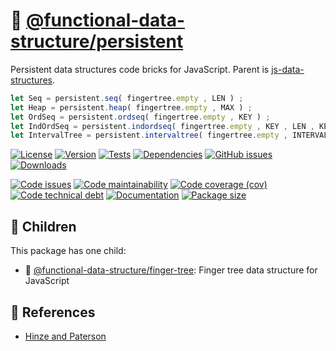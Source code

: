 :evergreen_tree:
[@functional-data-structure/persistent](https://functional-data-structure.github.io/persistent)
==

Persistent data structures code bricks for JavaScript. Parent is [js-data-structures](https://github.com/make-github-pseudonymous-again/js-data-structures).

```js
let Seq = persistent.seq( fingertree.empty , LEN ) ;
let Heap = persistent.heap( fingertree.empty , MAX ) ;
let OrdSeq = persistent.ordseq( fingertree.empty , KEY ) ;
let IndOrdSeq = persistent.indordseq( fingertree.empty , KEY , LEN , KEY_LEN ) ;
let IntervalTree = persistent.intervaltree( fingertree.empty , INTERVAL ) ;
```


[![License](https://img.shields.io/github/license/functional-data-structure/persistent.svg)](https://raw.githubusercontent.com/functional-data-structure/persistent/main/LICENSE)
[![Version](https://img.shields.io/npm/v/@functional-data-structure/persistent.svg)](https://www.npmjs.org/package/@functional-data-structure/persistent)
[![Tests](https://img.shields.io/github/actions/workflow/status/functional-data-structure/persistent/ci.yml?branch=main&event=push&label=tests)](https://github.com/functional-data-structure/persistent/actions/workflows/ci.yml?query=branch:main)
[![Dependencies](https://img.shields.io/librariesio/github/functional-data-structure/persistent.svg)](https://github.com/functional-data-structure/persistent/network/dependencies)
[![GitHub issues](https://img.shields.io/github/issues/functional-data-structure/persistent.svg)](https://github.com/functional-data-structure/persistent/issues)
[![Downloads](https://img.shields.io/npm/dm/@functional-data-structure/persistent.svg)](https://www.npmjs.org/package/@functional-data-structure/persistent)

[![Code issues](https://img.shields.io/codeclimate/issues/functional-data-structure/persistent.svg)](https://codeclimate.com/github/functional-data-structure/persistent/issues)
[![Code maintainability](https://img.shields.io/codeclimate/maintainability/functional-data-structure/persistent.svg)](https://codeclimate.com/github/functional-data-structure/persistent/trends/churn)
[![Code coverage (cov)](https://img.shields.io/codecov/c/gh/functional-data-structure/persistent/main.svg)](https://codecov.io/gh/functional-data-structure/persistent)
[![Code technical debt](https://img.shields.io/codeclimate/tech-debt/functional-data-structure/persistent.svg)](https://codeclimate.com/github/functional-data-structure/persistent/trends/technical_debt)
[![Documentation](https://functional-data-structure.github.io/persistent/badge.svg)](https://functional-data-structure.github.io/persistent/source.html)
[![Package size](https://img.shields.io/bundlephobia/minzip/@functional-data-structure/persistent)](https://bundlephobia.com/result?p=@functional-data-structure/persistent)


## :baby: Children

This package has one child:

  - :cactus: [@functional-data-structure/finger-tree](https://github.com/functional-data-structure/finger-tree): Finger tree data structure for JavaScript


## :scroll: References

  - [Hinze and Paterson](http://staff.city.ac.uk/~ross/papers/FingerTree.pdf)

